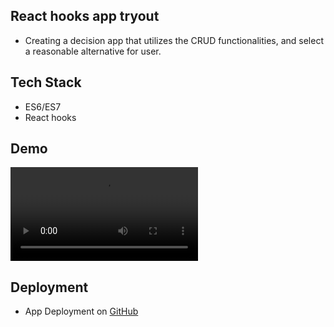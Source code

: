 ## React hooks app tryout

- Creating a decision app that utilizes the CRUD functionalities, and select a reasonable alternative for user.

## Tech Stack

- ES6/ES7
- React hooks

## Demo

![Demo](public/1212.mov)

## Deployment

- App Deployment on [GitHub](https://nejo12.github.io/iDecide_hooks/)
